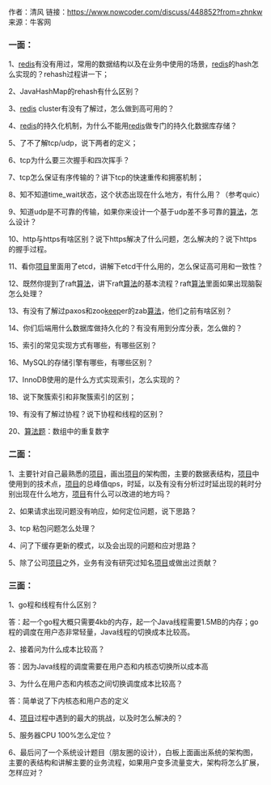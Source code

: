 作者：清风
链接：https://www.nowcoder.com/discuss/448852?from=zhnkw
来源：牛客网



### 一面： 

  

 1、[redis]()有没有用过，常用的数据结构以及在业务中使用的场景，[redis]()的hash怎么实现的？rehash过程讲一下； 

 2、JavaHashMap的rehash有什么区别？ 

 3、[redis]() cluster有没有了解过，怎么做到高可用的？ 

 4、[redis]()的持久化机制，为什么不能用[redis]()做专门的持久化数据库存储？ 

 5、了不了解tcp/udp，说下两者的定义； 

 6、tcp为什么要三次握手和四次挥手？ 

 7、tcp怎么保证有序传输的？讲下tcp的快速重传和拥塞机制； 

 8、知不知道time_wait状态，这个状态出现在什么地方，有什么用？（参考quic） 

 9、知道udp是不可靠的传输，如果你来设计一个基于udp差不多可靠的[算法]()，怎么设计？ 

 10、http与https有啥区别？说下https解决了什么问题，怎么解决的？说下https的握手过程。 

 11、看你[项目]()里面用了etcd，讲解下etcd干什么用的，怎么保证高可用和一致性？ 

 12、既然你提到了raft[算法]()，讲下raft[算法]()的基本流程？raft[算法]()里面如果出现脑裂怎么处理？ 

 13、有没有了解过paxos和zoo[keep]()er的zab[算法]()，他们之前有啥区别？ 

 14、你们后端用什么数据库做持久化的？有没有用到分库分表，怎么做的？ 

 15、索引的常见实现方式有哪些，有哪些区别？ 

 16、MySQL的存储引擎有哪些，有哪些区别？ 

 17、InnoDB使用的是什么方式实现索引，怎么实现的？ 

 18、说下聚簇索引和非聚簇索引的区别； 

 19、有没有了解过协程？说下协程和线程的区别？ 

 20、[算法题]()：数组中的重复数字 

 


###  二面： 

 1、主要针对自己最熟悉的[项目]()，画出[项目]()的架构图，主要的数据表结构，[项目]()中使用到的技术点，[项目]()的总峰值qps，时延，以及有没有分析过时延出现的耗时分别出现在什么地方，[项目]()有什么可以改进的地方吗？ 

 2、如果请求出现问题没有响应，如何定位问题，说下思路？ 

 3、tcp 粘包问题怎么处理？ 

 4、问了下缓存更新的模式，以及会出现的问题和应对思路？ 

 5、除了公司[项目]()之外，业务有没有研究过知名[项目]()或做出过贡献？ 

 


###  三面： 

 1、go程和线程有什么区别？ 

 答：起一个go程大概只需要4kb的内存，起一个Java线程需要1.5MB的内存；go程的调度在用户态非常轻量，Java线程的切换成本比较高。 

 2、接着问为什么成本比较高？ 

 答：因为Java线程的调度需要在用户态和内核态切换所以成本高 

 3、为什么在用户态和内核态之间切换调度成本比较高？ 

 答：简单说了下内核态和用户态的定义 

 4、[项目]()过程中遇到的最大的挑战，以及时怎么解决的？ 

 5、服务器CPU 100%怎么定位？ 

 6、最后问了一个系统设计题目（朋友圈的设计），白板上面画出系统的架构图，主要的表结构和讲解主要的业务流程，如果用户变多流量变大，架构将怎么扩展，怎样应对？